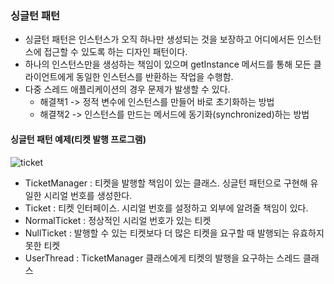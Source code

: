 ### 싱글턴 패턴

* 싱글턴 패턴은 인스턴스가 오직 하나만 생성되는 것을 보장하고 어디에서든 인스턴스에 접근할 수 있도록 하는 디자인 패턴이다.
* 하나의 인스턴스만을 생성하는 책임이 있으며 getInstance 메서드를 통해 모든 클라이언트에게 동일한 인스턴스를 반환하는 작업을 수행함.
* 다중 스레드 애플리케이션의 경우 문제가 발생할 수 있다.
  * 해결책1 -> 정적 변수에 인스턴스를 만들어 바로 초기화하는 방법
  * 해결책2 -> 인스턴스를 만드는 메서드에 동기화(synchronized)하는 방법
  
#### 싱글턴 패턴 예제(티켓 발행 프로그램)

![ticket](https://user-images.githubusercontent.com/28583661/71818078-486fc400-30cb-11ea-9ce1-fe9211be2bed.PNG)

* TicketManager : 티켓을 발행할 책임이 있는 클래스. 싱글턴 패턴으로 구현해 유일한 시리얼 번호를 생성한다.
* Ticket : 티켓 인터페이스. 시리얼 번호를 설정하고 외부에 알려줄 책임이 있다.
* NormalTicket : 정상적인 시리얼 번호가 있는 티켓
* NullTicket : 발행할 수 있는 티켓보다 더 많은 티켓을 요구할 때 발행되는 유효하지 못한 티켓
* UserThread : TicketManager 클래스에게 티켓의 발행을 요구하는 스레드 클래스